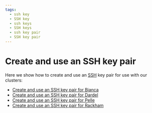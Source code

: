 ```yaml
---
tags:
  - ssh key
  - SSH key
  - ssh keys
  - SSH keys
  - ssh key pair
  - SSH key pair
---
```


# Create and use an SSH key pair

Here we show how to create and use an [SSH](ssh.md) key pair for use with our clusters:

- [Create and use an SSH key pair for Bianca](ssh_key_use_bianca.md)
- [Create and use an SSH key pair for Dardel](ssh_key_use_dardel.md)
- [Create and use an SSH key pair for Pelle](ssh_key_use_pelle.md)
- [Create and use an SSH key pair for Rackham](ssh_key_use_rackham.md)

